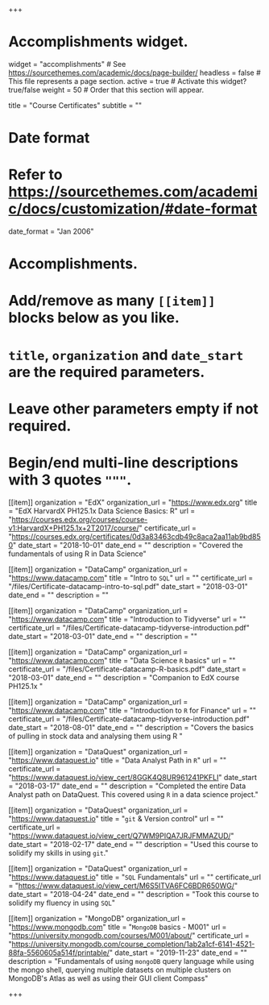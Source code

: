 +++
# Accomplishments widget.
widget = "accomplishments"  # See https://sourcethemes.com/academic/docs/page-builder/
headless = false  # This file represents a page section.
active = true  # Activate this widget? true/false
weight = 50  # Order that this section will appear.

title = "Course Certificates"
subtitle = ""

# Date format
#   Refer to https://sourcethemes.com/academic/docs/customization/#date-format
date_format = "Jan 2006"

# Accomplishments.
#   Add/remove as many `[[item]]` blocks below as you like.
#   `title`, `organization` and `date_start` are the required parameters.
#   Leave other parameters empty if not required.
#   Begin/end multi-line descriptions with 3 quotes `"""`.

[[item]]
  organization = "EdX"
  organization_url = "https://www.edx.org"
  title = "EdX HarvardX PH125.1x Data Science Basics: R"
  url = "https://courses.edx.org/courses/course-v1:HarvardX+PH125.1x+2T2017/course/"
  certificate_url = "https://courses.edx.org/certificates/0d3a83463cdb49c8aca2aa11ab9bd850"
  date_start = "2018-10-01"
  date_end = ""
  description = "Covered the fundamentals of using R in Data Science"

[[item]]
  organization = "DataCamp"
  organization_url = "https://www.datacamp.com"
  title = "Intro to `SQL`"
  url = ""
  certificate_url = "/files/Certificate-datacamp-intro-to-sql.pdf"
  date_start = "2018-03-01"
  date_end = ""
  description = ""

[[item]]
  organization = "DataCamp"
  organization_url = "https://www.datacamp.com"
  title = "Introduction to Tidyverse"
  url = ""
  certificate_url = "/files/Certificate-datacamp-tidyverse-introduction.pdf"
  date_start = "2018-03-01"
  date_end = ""
  description = ""

[[item]]
  organization = "DataCamp"
  organization_url = "https://www.datacamp.com"
  title = "Data Science `R` basics"
  url = ""
  certificate_url = "/files/Certificate-datacamp-R-basics.pdf"
  date_start = "2018-03-01"
  date_end = ""
  description = "Companion to EdX course PH125.1x "

[[item]]
  organization = "DataCamp"
  organization_url = "https://www.datacamp.com"
  title = "Introduction to `R` for Finance"
  url = ""
  certificate_url = "/files/Certificate-datacamp-tidyverse-introduction.pdf"
  date_start = "2018-08-01"
  date_end = ""
  description = "Covers the basics of pulling in stock data and analysing them using R "


[[item]]
  organization = "DataQuest"
  organization_url = "https://www.dataquest.io"
  title = "Data Analyst Path in `R`"
  url = ""
  certificate_url = "https://www.dataquest.io/view_cert/8GGK4Q8UR961241PKFLI"
  date_start = "2018-03-17"
  date_end = ""
  description = "Completed the entire Data Analyst path on DataQuest. This covered using `R` in a data science project."



[[item]]
  organization = "DataQuest"
  organization_url = "https://www.dataquest.io"
  title = "`git` & Version control"
  url = ""
  certificate_url = "https://www.dataquest.io/view_cert/Q7WM9PIQA7JRJFMMAZUD/"
  date_start = "2018-02-17"
  date_end = ""
  description = "Used this course to solidify my skills in using `git`."



[[item]]
  organization = "DataQuest"
  organization_url = "https://www.dataquest.io"
  title = "`SQL` Fundamentals"
  url = ""
  certificate_url = "https://www.dataquest.io/view_cert/M6S5ITVA6FC6BDR650WG/"
  date_start = "2018-04-24"
  date_end = ""
  description = "Took this course to solidify my fluency in using `SQL`"




[[item]]
  organization = "MongoDB"
  organization_url = "https://www.mongodb.com"
  title = "`MongoDB` basics - M001"
  url = "https://university.mongodb.com/courses/M001/about/"
  certificate_url = "https://university.mongodb.com/course_completion/1ab2a1cf-6141-4521-88fa-5560605a514f/printable/"
  date_start = "2019-11-23"
  date_end = ""
  description = "Fundamentals of using `mongoDB` query language while using the mongo shell, querying multiple datasets on multiple clusters on MongoDB's Atlas as well as using their GUI client Compass"


+++
